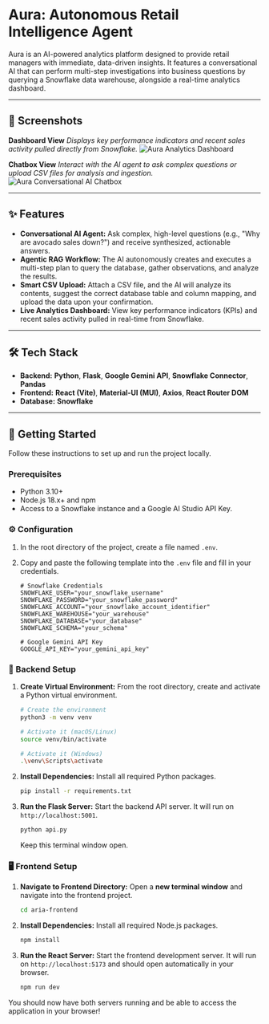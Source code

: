 # Aura: Autonomous Retail Intelligence Agent

Aura is an AI-powered analytics platform designed to provide retail managers with immediate, data-driven insights. It features a conversational AI that can perform multi-step investigations into business questions by querying a Snowflake data warehouse, alongside a real-time analytics dashboard.

***

## 📸 Screenshots

**Dashboard View**
*Displays key performance indicators and recent sales activity pulled directly from Snowflake.*
![Aura Analytics Dashboard](https://storage.googleapis.com/gemini-prod/images/2237d11f-c0c5-4384-9547-074404731818)

**Chatbox View**
*Interact with the AI agent to ask complex questions or upload CSV files for analysis and ingestion.*
![Aura Conversational AI Chatbox](https://storage.googleapis.com/gemini-prod/images/5f0f353a-cbe1-4019-b636-f0464870f7d6)

***

## ✨ Features

* **Conversational AI Agent:** Ask complex, high-level questions (e.g., "Why are avocado sales down?") and receive synthesized, actionable answers.
* **Agentic RAG Workflow:** The AI autonomously creates and executes a multi-step plan to query the database, gather observations, and analyze the results.
* **Smart CSV Upload:** Attach a CSV file, and the AI will analyze its contents, suggest the correct database table and column mapping, and upload the data upon your confirmation.
* **Live Analytics Dashboard:** View key performance indicators (KPIs) and recent sales activity pulled in real-time from Snowflake.

***

## 🛠️ Tech Stack

* **Backend:** **Python**, **Flask**, **Google Gemini API**, **Snowflake Connector**, **Pandas**
* **Frontend:** **React (Vite)**, **Material-UI (MUI)**, **Axios**, **React Router DOM**
* **Database:** **Snowflake**

***

## 🚀 Getting Started

Follow these instructions to set up and run the project locally.

### Prerequisites

* Python 3.10+
* Node.js 18.x+ and npm
* Access to a Snowflake instance and a Google AI Studio API Key.

### ⚙️ Configuration

1.  In the root directory of the project, create a file named `.env`.
2.  Copy and paste the following template into the `.env` file and fill in your credentials.

    ```env
    # Snowflake Credentials
    SNOWFLAKE_USER="your_snowflake_username"
    SNOWFLAKE_PASSWORD="your_snowflake_password"
    SNOWFLAKE_ACCOUNT="your_snowflake_account_identifier"
    SNOWFLAKE_WAREHOUSE="your_warehouse"
    SNOWFLAKE_DATABASE="your_database"
    SNOWFLAKE_SCHEMA="your_schema"

    # Google Gemini API Key
    GOOGLE_API_KEY="your_gemini_api_key"
    ```

### 🐍 Backend Setup

1.  **Create Virtual Environment:**
    From the root directory, create and activate a Python virtual environment.
    ```bash
    # Create the environment
    python3 -m venv venv

    # Activate it (macOS/Linux)
    source venv/bin/activate
    
    # Activate it (Windows)
    .\venv\Scripts\activate
    ```

2.  **Install Dependencies:**
    Install all required Python packages.
    ```bash
    pip install -r requirements.txt
    ```

3.  **Run the Flask Server:**
    Start the backend API server. It will run on `http://localhost:5001`.
    ```bash
    python api.py
    ```
    Keep this terminal window open.

### 🖥️ Frontend Setup

1.  **Navigate to Frontend Directory:**
    Open a **new terminal window** and navigate into the frontend project.
    ```bash
    cd aria-frontend
    ```

2.  **Install Dependencies:**
    Install all required Node.js packages.
    ```bash
    npm install
    ```

3.  **Run the React Server:**
    Start the frontend development server. It will run on `http://localhost:5173` and should open automatically in your browser.
    ```bash
    npm run dev
    ```

You should now have both servers running and be able to access the application in your browser!
